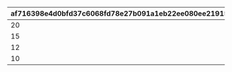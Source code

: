 |af716398e4d0bfd37c6068fd78e27b091a1eb22ee080ee21915f7a61c03c551c|bcf3fef125aff1d1e985fdfae65561b63da06f7f9f2a46a592fc8bc5f5049986|d8a73355267173afcfb82bc674ed348d8526951887641748bf8111cb6f9ecb69|345cb2cfed162022b6451f603db8806ce13df437fb8f424300a17230de1f25d3|28c8d3d24771fc51c2f89891ed45a2b1a9c10e429810b0b366f167bd41c5700b|3fa7ab61f17a5dd187199af70ccad835e8d3ebe9beec664ed5dcc3f535f6c14a|8b9d5c2bfd8aa0f41dc201528231d49a9b973ed49396e263831c24e40c6d757c|110180223ddc3d003524e4e3c4abc9b0fe935027775f3f95d0f33c6903dc3823|88e4ba5703e4d985d6340e77f77bd6a5f6e74a675501e12e69e5460d4ca2cee3|ecba81c6583d4ea4d5a8f559d30e75608dd0042ad89e27bd09b3e229ba2d6d8c|7ebed058866ba7f9820b5ee2211d9ca27924722c1a7b1fdf1a0d5ea970c8af2d|
| --- | --- | --- | --- | --- | --- | --- | --- | --- | --- | --- |
|20|20|100201|20|1|5|20|20|101301|20|1|
|15|15|101701|15|2|0|15|15|105601|15|2|
|12|12|101401|12|3|5|12|12|100901|12|3|
|10|10|101001|10|4|5|10|10|105101|10|4|